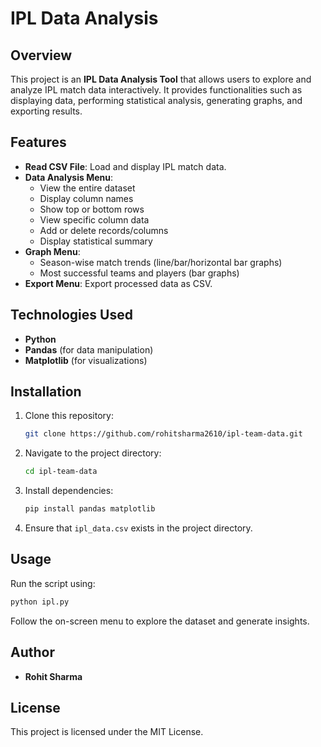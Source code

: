 # IPL Data Analysis

## Overview
This project is an **IPL Data Analysis Tool** that allows users to explore and analyze IPL match data interactively. It provides functionalities such as displaying data, performing statistical analysis, generating graphs, and exporting results.

## Features
- **Read CSV File**: Load and display IPL match data.
- **Data Analysis Menu**:
  - View the entire dataset
  - Display column names
  - Show top or bottom rows
  - View specific column data
  - Add or delete records/columns
  - Display statistical summary
- **Graph Menu**:
  - Season-wise match trends (line/bar/horizontal bar graphs)
  - Most successful teams and players (bar graphs)
- **Export Menu**: Export processed data as CSV.

## Technologies Used
- **Python**
- **Pandas** (for data manipulation)
- **Matplotlib** (for visualizations)

## Installation
1. Clone this repository:
   ```bash
   git clone https://github.com/rohitsharma2610/ipl-team-data.git
   ```
2. Navigate to the project directory:
   ```bash
   cd ipl-team-data
   ```
3. Install dependencies:
   ```bash
   pip install pandas matplotlib
   ```
4. Ensure that `ipl_data.csv` exists in the project directory.

## Usage
Run the script using:
```bash
python ipl.py
```
Follow the on-screen menu to explore the dataset and generate insights.

## Author
- **Rohit Sharma**

## License
This project is licensed under the MIT License.

